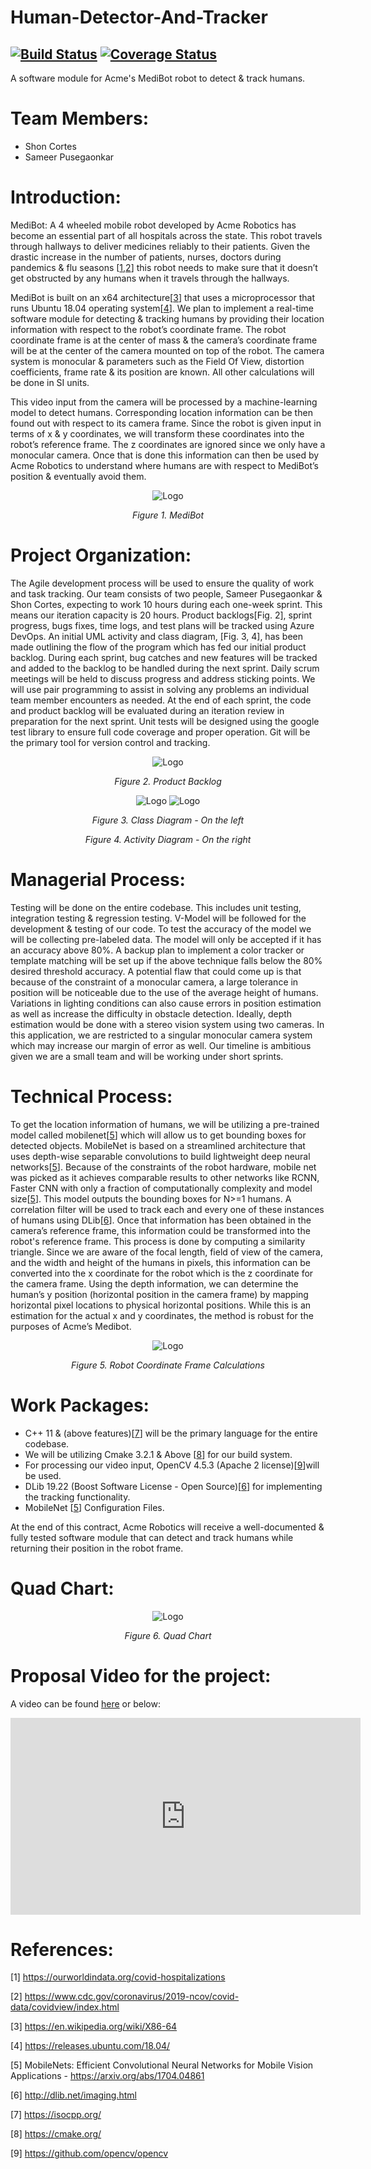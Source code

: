 # Human-Detector-And-Tracker

[![Build Status](https://app.travis-ci.com/SamPusegaonkar/Human-Detector-And-Tracker.svg?branch=main)](https://app.travis-ci.com/SamPusegaonkar/Human-Detector-And-Tracker)
[![Coverage Status](https://coveralls.io/repos/github/SamPusegaonkar/Human-Detector-And-Tracker/badge.svg?branch=main)](https://coveralls.io/github/SamPusegaonkar/Human-Detector-And-Tracker?branch=main)
---

A software module for Acme's MediBot robot to detect &amp; track humans. 

# Team Members:

- Shon Cortes
- Sameer Pusegaonkar

# Introduction: 
MediBot: A 4 wheeled mobile robot developed by Acme Robotics has become an essential part of all hospitals across the state. This robot travels through hallways to deliver medicines reliably to their patients. Given the drastic increase in the number of patients, nurses, doctors during pandemics & flu seasons [[1](https://ourworldindata.org/covid-hospitalizations),[2](https://www.cdc.gov/coronavirus/2019-ncov/covid-data/covidview/index.html)] this robot needs to make sure that it doesn’t get obstructed by any humans when it travels through the hallways.

MediBot is built on an x64 architecture[[3](https://en.wikipedia.org/wiki/X86-64)] that uses a microprocessor that runs Ubuntu 18.04 operating system[[4](https://releases.ubuntu.com/18.04/)]. We plan to implement a real-time software module for detecting & tracking humans by providing their location information with respect to the robot’s coordinate frame. The robot coordinate frame is at the center of mass & the camera’s coordinate frame will be at the center of the camera mounted on top of the robot. The camera system is monocular & parameters such as the Field Of View, distortion coefficients, frame rate & its position are known. All other calculations will be done in SI units.

This video input from the camera will be processed by a machine-learning model to detect humans. Corresponding location information can be then found out with respect to its camera frame. Since the robot is given input in terms of x & y coordinates, we will transform these coordinates into the robot’s reference frame. The z coordinates are ignored since we only have a monocular camera. Once that is done this information can then be used by Acme Robotics to understand where humans are with respect to MediBot’s position & eventually avoid them.

<p align = "center">
<img src="./UML/initial/Robot.png" alt="Logo"/>

<p align = "center"><em>Figure 1. MediBot</em></p>
</p>

# Project Organization:
The Agile development process will be used to ensure the quality of work and task tracking. Our team consists of two people, Sameer Pusegaonkar & Shon Cortes, expecting to work 10 hours during each one-week sprint. This means our iteration capacity is 20 hours. Product backlogs[Fig. 2], sprint progress, bugs fixes, time logs, and test plans will be tracked using Azure DevOps. 
An initial UML activity and class diagram, [Fig. 3, 4], has been made outlining the flow of the program which has fed our initial product backlog. During each sprint, bug catches and new features will be tracked and added to the backlog to be handled during the next sprint. Daily scrum meetings will be held to discuss progress and address sticking points. We will use pair programming to assist in solving any problems an individual team member encounters as needed. At the end of each sprint, the code and product backlog will be evaluated during an iteration review in preparation for the next sprint. Unit tests will be designed using the google test library to ensure full code coverage and proper operation. Git will be the primary tool for version control and tracking. 

<p align = "center">

<img src="./UML/initial/InitialProductBacklog.png" alt="Logo"/>

<p align = "center"><em>Figure 2. Product Backlog</em></p>

</p>

<p align = "center">


<img src="./UML/initial/ClassDiagram.png" alt="Logo"/>

<img src="./UML/initial/ActivityDiagram.png" alt="Logo"/>

<p align = "center"><em>Figure 3. Class Diagram - On the left</em>


<p align = "center"><em>Figure 4. Activity Diagram - On the right</em></p>

</p>


# Managerial Process:
Testing will be done on the entire codebase. This includes unit testing, integration testing & regression testing. V-Model will be followed for the development & testing of our code. To test the accuracy of the model we will be collecting pre-labeled data. The model will only be accepted if it has an accuracy above 80%. A backup plan to implement a color tracker or template matching will be set up if the above technique falls below the 80% desired threshold accuracy.
A potential flaw that could come up is that because of the constraint of a monocular camera, a large tolerance in position will be noticeable due to the use of the average height of humans. Variations in lighting conditions can also cause errors in position estimation as well as increase the difficulty in obstacle detection. Ideally, depth estimation would be done with a stereo vision system using two cameras. In this application, we are restricted to a singular monocular camera system which may increase our margin of error as well. Our timeline is ambitious given we are a small team and will be working under short sprints. 

# Technical Process:
To get the location information of humans, we will be utilizing a pre-trained model called mobilenet[[5](https://arxiv.org/abs/1704.04861)] which will allow us to get bounding boxes for detected objects. MobileNet is based on a streamlined architecture that uses depth-wise separable convolutions to build lightweight deep neural networks[[5](https://arxiv.org/abs/1704.04861)]. Because of the constraints of the robot hardware, mobile net was picked as it achieves comparable results to other networks like RCNN, Faster CNN with only a fraction of computationally complexity and model size[[5](https://arxiv.org/abs/1704.04861)]. This model outputs the bounding boxes for N>=1 humans. A correlation filter will be used to track each and every one of these instances of humans using DLib[[6](http://dlib.net/imaging.html)].
Once that information has been obtained in the camera’s reference frame, this information could be transformed into the robot's reference frame. This process is done by computing a similarity triangle. Since we are aware of the focal length, field of view of the camera, and the width and height of the humans in pixels, this information can be converted into the x coordinate for the robot which is the z coordinate for the camera frame. Using the depth information, we can determine the human’s y position (horizontal position in the camera frame) by mapping horizontal pixel locations to physical horizontal positions. While this is an estimation for the actual x and y coordinates, the method is robust for the purposes of Acme’s Medibot.

<p align = "center">

<img src="./UML/initial/RobotCoordinateFrameCalculations.png" alt="Logo"/>

<p align = "center"><em>Figure 5. Robot Coordinate Frame Calculations</em></p>

</p>

# Work Packages:
- C++ 11 & (above features)[[7](https://isocpp.org/)] will be the primary language for the entire codebase. 
- We will be utilizing Cmake 3.2.1 & Above [[8](https://cmake.org/)] for our build system. 
- For processing our video input, OpenCV 4.5.3 (Apache 2 license)[[9](ttps://github.com/opencv/opencv)]will be used.
- DLib 19.22 (Boost Software License - Open Source)[[6](http://dlib.net/imaging.html)] for implementing the tracking functionality. 
- MobileNet [[5](https://arxiv.org/abs/1704.04861)] Configuration Files.


At the end of this contract, Acme Robotics will receive a well-documented & fully tested software module that can detect and track humans while returning their position in the robot frame. 


# Quad Chart:

<p align = "center">
<img src="./UML/initial/QuadChart.png" alt="Logo"/>

<p align = "center"><em>Figure 6. Quad Chart</em></p>

</p>

# Proposal Video for the project:
A video can be found [here](https://www.youtube.com/embed/TuUaH0ptrn0) or below:
<p align = "center">
<iframe width="560" height="315" src="https://www.youtube.com/embed/TuUaH0ptrn0" title="YouTube video player" frameborder="0" allow="accelerometer; autoplay; clipboard-write; encrypted-media; gyroscope; picture-in-picture" allowfullscreen></iframe>

</p>

# References:


[1] https://ourworldindata.org/covid-hospitalizations

[2] https://www.cdc.gov/coronavirus/2019-ncov/covid-data/covidview/index.html

[3] https://en.wikipedia.org/wiki/X86-64

[4] https://releases.ubuntu.com/18.04/

[5] MobileNets: Efficient Convolutional Neural Networks for Mobile Vision Applications - https://arxiv.org/abs/1704.04861

[6] http://dlib.net/imaging.html

[7] https://isocpp.org/

[8] https://cmake.org/

[9] https://github.com/opencv/opencv
